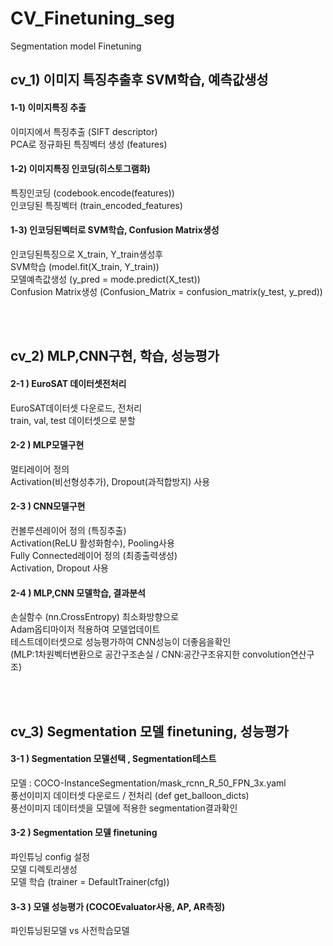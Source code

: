 # CV_Finetuning_seg
Segmentation model Finetuning

## cv_1) 이미지 특징추출후 SVM학습, 예측값생성
#### 1-1) 이미지특징 추출 <br>
이미지에서 특징추출 (SIFT descriptor)  <br>
PCA로 정규화된 특징벡터 생성 (features) <br>
#### 1-2) 이미지특징 인코딩(히스토그램화) <br>
특징인코딩 (codebook.encode(features)) <br>
인코딩된 특징벡터 (train_encoded_features)  <br>
#### 1-3) 인코딩된벡터로 SVM학습, Confusion Matrix생성 <br>
인코딩된특징으로 X_train, Y_train생성후  <br>
SVM학습 (model.fit(X_train, Y_train)) <br>
모델예측값생성 (y_pred = mode.predict(X_test)) <br>
Confusion Matrix생성 (Confusion_Matrix = confusion_matrix(y_test, y_pred)) <br>
 
<br><br> 
## cv_2) MLP,CNN구현, 학습, 성능평가
#### 2-1 ) EuroSAT 데이터셋전처리 <br>
EuroSAT데이터셋 다운로드, 전처리 <br>
train, val, test 데이터셋으로 분할  <br>
#### 2-2 ) MLP모델구현  <br>
멀티레이어 정의 <br>
Activation(비선형성추가), Dropout(과적합방지) 사용 <br>
#### 2-3 ) CNN모델구현 <br>
컨볼루션레이어 정의 (특징추출) <br>
Activation(ReLU 활성화함수), Pooling사용 <br>
Fully Connected레이어 정의 (최종출력생성)  <br>
Activation, Dropout 사용  <br>

#### 2-4 ) MLP,CNN 모델학습, 결과분석 <br>
손실함수 (nn.CrossEntropy) 최소화방향으로  <br>
Adam옵티마이저 적용하여 모델업데이트   <br>
테스트데이터셋으로 성능평가하여 CNN성능이 더좋음을확인  <br>
(MLP:1차원벡터변환으로 공간구조손실 / CNN:공간구조유지한 convolution연산구조) <br>

<br><br>  
## cv_3) Segmentation 모델 finetuning, 성능평가 
#### 3-1 ) Segmentation 모델선택  , Segmentation테스트  <br>
모델 : COCO-InstanceSegmentation/mask_rcnn_R_50_FPN_3x.yaml  <br>
풍선이미지 데이터셋 다운로드 / 전처리 (def get_balloon_dicts) <br>
풍선이미지 데이터셋을 모델에 적용한 segmentation결과확인   <br>
#### 3-2 ) Segmentation 모델 finetuning 
파인튜닝 config 설정 <br>
모델 디렉토리생성 <br>
모델 학습 (trainer = DefaultTrainer(cfg))
#### 3-3 ) 모델 성능평가 (COCOEvaluator사용, AP, AR측정)
파인튜닝된모델 vs 사전학습모델

